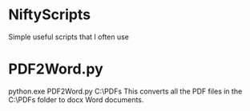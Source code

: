 # NiftyScripts
Simple useful scripts that I often use

PDF2Word.py
===========
python.exe PDF2Word.py C:\PDFs
This converts all the PDF files in the C:\PDFs folder to docx Word documents. 
